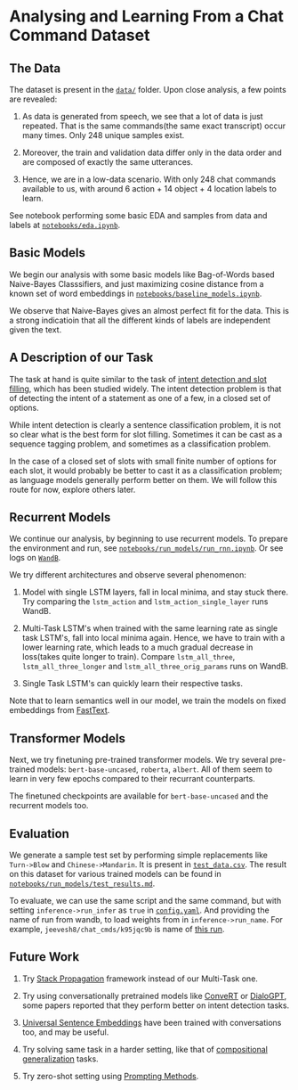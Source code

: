 # Analysing and Learning From a Chat Command Dataset

## The Data

The dataset is present in the [``data/``](https://github.com/Jeevesh8/chat_command_detect/tree/main/data) folder. Upon close analysis, a few points are revealed:

1. As data is generated from speech, we see that a lot of data is just repeated. That is the same commands(the same exact transcript) occur many times. Only 248 unique samples exist.

2. Moreover, the train and validation data differ only in the data order and are composed of exactly the same utterances.

3. Hence, we are in a low-data scenario. With only 248 chat commands available to us, with around 6 action + 14 object + 4 location labels to learn.

See notebook performing some basic EDA and samples from data and labels at [``notebooks/eda.ipynb``](https://github.com/Jeevesh8/chat_command_detect/blob/main/notebooks/eda.ipynb).

## Basic Models

We begin our analysis with some basic models like Bag-of-Words based Naive-Bayes Classsifiers, and just maximizing cosine distance from a known set of word embeddings in [``notebooks/baseline_models.ipynb``](https://github.com/Jeevesh8/chat_command_detect/blob/main/notebooks/baseline_models.ipynb).

We observe that Naive-Bayes gives an almost perfect fit for the data. This is a strong indicatioin that all the different kinds of labels are independent given the text.

## A Description of our Task

The task at hand is quite similar to the task of [intent detection and slot filling](http://nlpprogress.com/english/intent_detection_slot_filling.html), which has been studied widely. The intent detection problem is that of detecting the intent of a statement as one of a few, in a closed set of options.

While intent detection is clearly a sentence classification problem, it is not so clear what is the best form for slot filling. Sometimes
it can be cast as a sequence tagging problem, and sometimes as a classification problem.

In the case of a closed set of slots with small finite number of options for each slot, it would probably be better to cast it as
a classification problem; as language models generally perform better on them. We will follow this route for now, explore others later.

## Recurrent Models

We continue our analysis, by beginning to use recurrent models. To prepare the environment and run, see [``notebooks/run_models/run_rnn.ipynb``](https://github.com/Jeevesh8/chat_command_detect/blob/main/notebooks/run_models/run_rnn.ipynb). Or see logs on [``WandB``](https://wandb.ai/jeevesh8/chat_cmds).

We try different architectures and observe several phenomenon:

1. Model with single LSTM layers, fall in local minima, and stay stuck there. Try comparing the ``lstm_action`` and ``lstm_action_single_layer`` runs WandB.

2. Multi-Task LSTM's when trained with the same learning rate as single task LSTM's, fall into local minima again. Hence, we have to train with a lower learning rate, which leads to a much gradual decrease in loss(takes quite longer to train). Compare ``lstm_all_three``, ``lstm_all_three_longer`` and ``lstm_all_three_orig_params`` runs on WandB.

3. Single Task LSTM's can quickly learn their respective tasks.

Note that to learn semantics well in our model, we train the models on fixed embeddings from [FastText](https://github.com/facebookresearch/fastText).

## Transformer Models

Next, we try finetuning pre-trained transformer models. We try several pre-trained models: ``bert-base-uncased``, ``roberta``, ``albert``. All of them seem to learn in very few epochs compared to their recurrant counterparts.

The finetuned checkpoints are available for ``bert-base-uncased`` and the recurrent models too.

## Evaluation

We generate a sample test set by performing simple replacements like ``Turn->Blow`` and ``Chinese->Mandarin``. It is present in [``test_data.csv``](https://github.com/Jeevesh8/chat_command_detect/blob/main/test_data.csv). The result on this dataset for various trained models can be found in [``notebooks/run_models/test_results.md``](https://github.com/Jeevesh8/chat_command_detect/blob/main/notebooks/run_models/test_results.md).

To evaluate, we can use the same script and the same command, but with setting ``inference->run_infer`` as ``true`` in [``config.yaml``](https://github.com/Jeevesh8/chat_command_detect/blob/main/config.yaml). And providing the name of run from wandb, to load weights from in ``inference->run_name``. For example, ``jeevesh8/chat_cmds/k95jqc9b`` is name of [this run](https://wandb.ai/jeevesh8/chat_cmds/runs/k95jqc9b/).

## Future Work

1. Try [Stack Propagation](https://aclanthology.org/D19-1214.pdf) framework instead of our Multi-Task one.

2. Try using conversationally pretrained models like [ConveRT](https://aclanthology.org/2020.findings-emnlp.196.pdf) or [DialoGPT](https://paperswithcode.com/paper/a-bi-model-based-rnn-semantic-frame-parsing), some papers reported that they perform better on intent detection tasks.

3. [Universal Sentence Embeddings](https://www.tensorflow.org/hub/tutorials/semantic_similarity_with_tf_hub_universal_encoder) have been trained with conversations too, and may be useful.

4. Try solving same task in a harder setting, like that of [compositional generalization](https://arxiv.org/abs/1711.00350) tasks.

5. Try zero-shot setting using [Prompting Methods](https://arxiv.org/abs/2107.13586).
